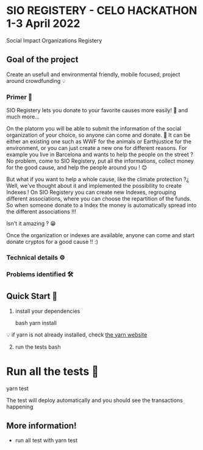 # SIO REGISTERY - CELO HACKATHON 1-3 April 2022

Social Impact Organizations Registery
## Goal of the project

Create an usefull and environmental friendly, mobile focused, project around crowdfunding 💡

### Primer 🧠

SIO Registery lets you donate to your favorite causes more easily! 🍃 and much more... 

On the platorm you will be able to submit the information of the social organization of your choice, so anyone can come and donate. 💸
It can be either an existing one such as WWF for the animals or Earthjustice for the environment, or you can just create a new one for different reasons. For example you live in Barcelona and wants to help the people on the street ? No problem, come to SIO Registery, put all the informations, collect money for the good cause, and help the people around you ! 😊

But what if you want to help a whole cause, like the climate protection ?¿ Well, we've thought about it and implemented the possibility to create Indexes ! On SIO Registery you can create new Indexes, regrouping different associations, where you can choose the repartition of the funds.
So when someone donate to a Index the money is automatically spread into the different associations !!! 

Isn't it amazing ? 😁

Once the organization or indexes are available, anyone can come and start donate cryptos for a good cause !! :)

### Technical details ⚙️


### Problems identified 🛠️

## Quick Start 🏁

1. install your dependencies

   bash
   yarn install
   
💡 if yarn is not already installed, check [the yarn website](https://classic.yarnpkg.com/lang/en/docs/install/#debian-stable)

2. run the tests
bash
# Run all the tests 🧪
yarn test

The test will deploy automatically and you should see the transactions happening

## More information!

- run all test with yarn test